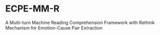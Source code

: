 # ECPE-MM-R
A Multi-turn Machine Reading Comprehension Framework with Rethink Mechanism for Emotion-Cause Pair Extraction

